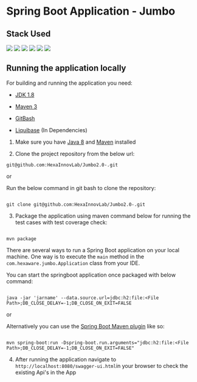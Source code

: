
  
  

# Spring Boot Application - Jumbo

  

## Stack Used

  

![](https://img.shields.io/badge/java_8-✓-blue.svg) ![](https://img.shields.io/badge/spring_boot-✓-blue.svg) ![](https://img.shields.io/badge/H2Db-✓-blue.svg) ![](https://img.shields.io/badge/jwt-✓-blue.svg) ![](https://img.shields.io/badge/swagger_2-✓-blue.svg) ![](https://img.shields.io/badge/liquibase-✓-blue.svg)

  

## Running the application locally

  
  

For building and running the application you need:

  

-  [JDK 1.8](http://www.oracle.com/technetwork/java/javase/downloads/jdk8-downloads-2133151.html)

-  [Maven 3](https://maven.apache.org)

-  [GitBash](https://git-scm.com/downloads)

-  [Liquibase](https://www.liquibase.org/quickstart.html) (In Dependencies)

  
  

1. Make sure you have [Java 8](https://www.java.com/download/) and [Maven](https://maven.apache.org) installed

  

2. Clone the project repository from the below url:

  

`git@github.com:HexaInnovLab/Jumbo2.0-.git`

  

or

  

Run the below command in git bash to clone the repository:

```shell

git clone git@github.com:HexaInnovLab/Jumbo2.0-.git

```

  
  
  

3. Package the application using maven command below for running the test cases with test coverage check:

  

```shell

mvn package

```

  

There are several ways to run a Spring Boot application on your local machine. One way is to execute the `main` method in the `com.hexaware.jumbo.Application` class from your IDE.


You can start the springboot application once packaged with below command:

```shell

java -jar 'jarname' --data.source.url=jdbc:h2:file:<File Path>;DB_CLOSE_DELAY=-1;DB_CLOSE_ON_EXIT=FALSE

```
or

Alternatively you can use the [Spring Boot Maven plugin](https://docs.spring.io/spring-boot/docs/current/reference/html/build-tool-plugins-maven-plugin.html) like so:

  

```shell

mvn spring-boot:run -Dspring-boot.run.arguments="jdbc:h2:file:<File Path>;DB_CLOSE_DELAY=-1;DB_CLOSE_ON_EXIT=FALSE"

```

4. After running the application navigate to `http://localhost:8080/swagger-ui.html`in your browser to check the existing Api's in the App
